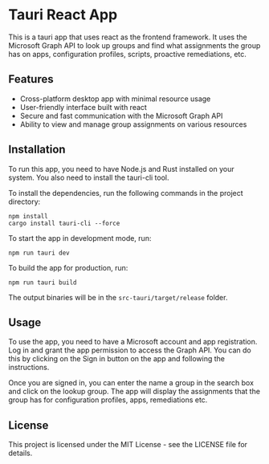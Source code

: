 # Tauri React App

This is a tauri app that uses react as the frontend framework. It uses the Microsoft Graph API to look up groups and find what assignments the group has on apps, configuration profiles, scripts, proactive remediations, etc.

## Features

- Cross-platform desktop app with minimal resource usage
- User-friendly interface built with react
- Secure and fast communication with the Microsoft Graph API
- Ability to view and manage group assignments on various resources

## Installation

To run this app, you need to have Node.js and Rust installed on your system. You also need to install the tauri-cli tool.

To install the dependencies, run the following commands in the project directory:

```
npm install
cargo install tauri-cli --force
```

To start the app in development mode, run:

```
npm run tauri dev
```

To build the app for production, run:

```
npm run tauri build
```

The output binaries will be in the `src-tauri/target/release` folder.

## Usage

To use the app, you need to have a Microsoft account and app registration. Log in and grant the app permission to access the Graph API. You can do this by clicking on the Sign in button on the app and following the instructions.

Once you are signed in, you can enter the name a group in the search box and click on the lookup group. The app will display the assignments that the group has for configuration profiles, apps, remediations etc.

## License

This project is licensed under the MIT License - see the LICENSE file for details.

